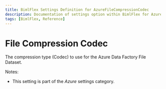 ```yaml
---
title: BimlFlex Settings Definition for AzureFileCompressionCodec
description: Documentation of settings option within BimlFlex for AzureFileCompressionCodec
tags: [BimlFlex, Reference]
---
```


# File Compression Codec

The compression type (Codec) to use for the Azure Data Factory File Dataset.

Notes:

* This setting is part of the *Azure* settings category.

